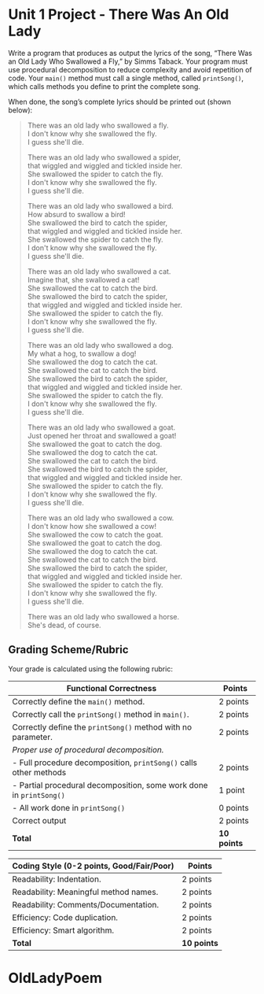 Unit 1 Project - There Was An Old Lady
======================================

Write a program that produces as output the lyrics of the song, “There Was an Old Lady Who Swallowed a Fly,” by Simms Taback.
Your program must use procedural decomposition to reduce complexity and avoid repetition of code.
Your `main()` method must call a single method, called `printSong()`, which calls methods you define to print the complete song.

When done, the song’s complete lyrics should be printed out (shown below):

> There was an old lady who swallowed a fly.  
> I don't know why she swallowed the fly.  
> I guess she'll die.
>
> There was an old lady who swallowed a spider,  
> that wiggled and wiggled and tickled inside her.  
> She swallowed the spider to catch the fly.  
> I don't know why she swallowed the fly.  
> I guess she'll die.
>
> There was an old lady who swallowed a bird.  
> How absurd to swallow a bird!  
> She swallowed the bird to catch the spider,  
> that wiggled and wiggled and tickled inside her.  
> She swallowed the spider to catch the fly.  
> I don't know why she swallowed the fly.  
> I guess she'll die.
> 
> There was an old lady who swallowed a cat.  
> Imagine that, she swallowed a cat!  
> She swallowed the cat to catch the bird.  
> She swallowed the bird to catch the spider,  
> that wiggled and wiggled and tickled inside her.  
> She swallowed the spider to catch the fly.  
> I don't know why she swallowed the fly.  
> I guess she'll die.
>
> There was an old lady who swallowed a dog.  
> My what a hog, to swallow a dog!  
> She swallowed the dog to catch the cat.  
> She swallowed the cat to catch the bird.  
> She swallowed the bird to catch the spider,  
> that wiggled and wiggled and tickled inside her.  
> She swallowed the spider to catch the fly.  
> I don't know why she swallowed the fly.  
> I guess she'll die.
>
> There was an old lady who swallowed a goat.  
> Just opened her throat and swallowed a goat!  
> She swallowed the goat to catch the dog.  
> She swallowed the dog to catch the cat.  
> She swallowed the cat to catch the bird.  
> She swallowed the bird to catch the spider,  
> that wiggled and wiggled and tickled inside her.  
> She swallowed the spider to catch the fly.  
> I don't know why she swallowed the fly.  
> I guess she'll die.
>
> There was an old lady who swallowed a cow.  
> I don't know how she swallowed a cow!  
> She swallowed the cow to catch the goat.  
> She swallowed the goat to catch the dog.  
> She swallowed the dog to catch the cat.  
> She swallowed the cat to catch the bird.  
> She swallowed the bird to catch the spider,  
> that wiggled and wiggled and tickled inside her.  
> She swallowed the spider to catch the fly.  
> I don't know why she swallowed the fly.  
> I guess she'll die.
> 
> There was an old lady who swallowed a horse.  
> She's dead, of course.

Grading Scheme/Rubric
---------------------
Your grade is calculated using the following rubric:  

| Functional Correctness                                                  |    Points     |
|-------------------------------------------------------------------------|---------------|
| Correctly define the `main()` method.                                 |   2 points    |
| Correctly call the `printSong()` method in `main()`.               |   2 points    |
| Correctly define the `printSong()` method with no parameter.         |   2 points    |
| *Proper use of procedural decomposition.*                               |               |
| - Full procedure decomposition, `printSong()` calls other methods    |   2 points    |
| - Partial procedural decomposition, some work done in `printSong()`  |   1 point     |
| - All work done in `printSong()`                                     |   0 points    |
| Correct output                                                          |   2 points    |
| **Total**                                                               | **10 points** |


| Coding Style (0-2 points, Good/Fair/Poor)     |   Points      |
|-----------------------------------------------|---------------|
| Readability: Indentation.                     |   2 points    |
| Readability: Meaningful method names.         |   2 points    |
| Readability: Comments/Documentation.          |   2 points    |
| Efficiency: Code duplication.                 |   2 points    |
| Efficiency: Smart algorithm.                  |   2 points    |
| **Total**                                     | **10 points** |
# OldLadyPoem
